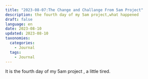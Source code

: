 ```yaml
---
title: "2023-08-07:The Change and Challange From 5am Project"
description: the fourth day of my 5am project,what happened
draft: false
language: en
date: 2023-08-10
updated: 2023-08-10
taxonomies:
  categories:
    - Journal
  tags:
    - Journal
---
```

It is the fourth day of my 5am  project , a little tired. 
<!-- more -->
